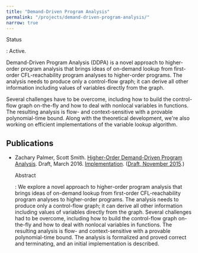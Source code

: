 ```yaml
---
title: "Demand-Driven Program Analysis"
permalink: "/projects/demand-driven-program-analysis/"
narrow: true
---
```


Status

: Active.

Demand-Driven Program Analysis (DDPA) is a novel approach to higher-order
program analysis that brings ideas of on-demand lookup from first-order
CFL-reachability program analyses to higher-order programs. The analysis needs
to produce only a control-flow graph; it can derive all other information
including values of variables directly from the graph.

Several challenges have to be overcome, including how to build the control-flow
graph on-the-fly and how to deal with nonlocal variables in functions. The
resulting analysis is flow- and context-sensitive with a provable
polynomial-time bound. Along with the theoretical development, we're also
working on efficient implementations of the variable lookup algorithm.

Publications
------------

- Zachary Palmer, Scott
  Smith. [Higher-Order Demand-Driven Program Analysis](/projects/demand-driven-program-analysis/papers/higher-order-demand-driven-program-analysis.pdf).
  Draft, March 2016.
  [Implementation](https://github.com/JHU-PL-Lab/odefa-proof-of-concept). ([Draft, November 2015](/projects/demand-driven-program-analysis/papers/control-based-program-analysis.pdf).)

  Abstract

  : We explore a novel approach to higher-order program analysis that brings
    ideas of on-demand lookup from first-order CFL-reachability program analyses
    to higher-order programs. The analysis needs to produce only a control-flow
    graph; it can derive all other information including values of variables
    directly from the graph. Several challenges had to be overcome, including
    how to build the control-flow graph on-the-fly and how to deal with nonlocal
    variables in functions. The resulting analysis is flow- and
    context-sensitive with a provable polynomial-time bound. The analysis is
    formalized and proved correct and terminating, and an initial implementation
    is described.
